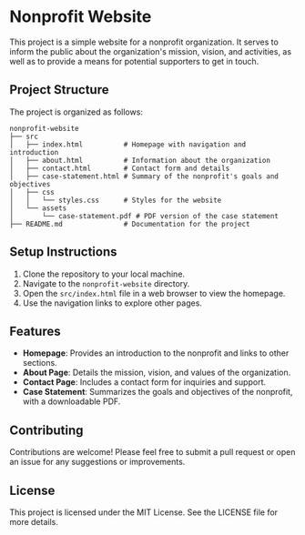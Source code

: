 # Nonprofit Website

This project is a simple website for a nonprofit organization. It serves to inform the public about the organization's mission, vision, and activities, as well as to provide a means for potential supporters to get in touch.

## Project Structure

The project is organized as follows:

```
nonprofit-website
├── src
│   ├── index.html          # Homepage with navigation and introduction
│   ├── about.html          # Information about the organization
│   ├── contact.html        # Contact form and details
│   ├── case-statement.html # Summary of the nonprofit's goals and objectives
│   ├── css
│   │   └── styles.css      # Styles for the website
│   └── assets
│       └── case-statement.pdf # PDF version of the case statement
├── README.md               # Documentation for the project
```

## Setup Instructions

1. Clone the repository to your local machine.
2. Navigate to the `nonprofit-website` directory.
3. Open the `src/index.html` file in a web browser to view the homepage.
4. Use the navigation links to explore other pages.

## Features

- **Homepage**: Provides an introduction to the nonprofit and links to other sections.
- **About Page**: Details the mission, vision, and values of the organization.
- **Contact Page**: Includes a contact form for inquiries and support.
- **Case Statement**: Summarizes the goals and objectives of the nonprofit, with a downloadable PDF.

## Contributing

Contributions are welcome! Please feel free to submit a pull request or open an issue for any suggestions or improvements.

## License

This project is licensed under the MIT License. See the LICENSE file for more details.